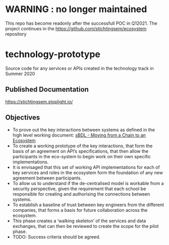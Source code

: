 # WARNING : no longer maintained
This repo has become readonly after the successfull POC in Q12021. The project continues in the https://github.com/stichtingsem/ecosystem repository



# technology-prototype
Source code for any services or APIs created in the technology track in Summer 2020

## Published Documentation

https://stichtingsem.stoplight.io/

## Objectives

- To prove out the key interactions between systems as defined in the high level working document: [sBDL - Moving from a Chain to an Ecosystem](https://github.com/stichtingsem/functional-overview/blob/master/documents/sBDL%20-%20Moving%20from%20a%20Chain%20to%20an%20Ecosystem%20-%20v2.docx?raw=true)
- To create a working prototype of the key interactions, that form the basis of an agreement on API’s specifications, that then allow the participants in the eco-system to begin work on their own specific implementations.
- It is envisaged that this set of working API implementations for each of key services and roles in the ecosystem form the foundation of any new agreement between participants.
- To allow us to understand if the de-centralised model is workable from a security perspective, given the requirement that each school be responsible for creating and authorising the connections between systems.
- To establish a baseline of trust between key engineers from the different companies, that forms a basis for future collaboration across the ecosystem.
- This phase creates a ‘walking skeleton’ of the services and data exchanges, that can then be reviewed to create the scope for the pilot phase.
- TODO: Success criteria should be agreed.
